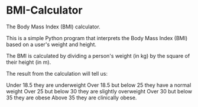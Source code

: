 # BMI-Calculator
The Body Mass Index (BMI) calculator.

This is a simple Python program that interprets the Body Mass Index (BMI) based on a user's weight and height.

The BMI is calculated by dividing a person's weight (in kg) by the square of their height (in m).

The result from the calculation will tell us:

  Under 18.5 they are underweight
  Over 18.5 but below 25 they have a normal weight
  Over 25 but below 30 they are slightly overweight
  Over 30 but below 35 they are obese
  Above 35 they are clinically obese.

